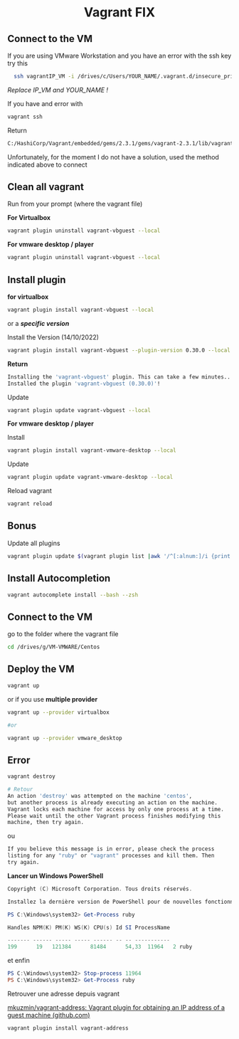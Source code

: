 <h1 align="center">
Vagrant FIX
</h1>

## Connect to the VM

If you are using VMware Workstation and you have an error with the ssh key try this

```bash
  ssh vagrantIP_VM -i /drives/c/Users/YOUR_NAME/.vagrant.d/insecure_private_key
```

*Replace IP_VM and YOUR_NAME !*

If you have and error with

```bash
vagrant ssh
```

Return

```bash
C:/HashiCorp/Vagrant/embedded/gems/2.3.1/gems/vagrant-2.3.1/lib/vagrant/util/subprocess.rb:160:in `rescue in execute':  (216) (Vagrant::Util::Subprocess::LaunchError)
```

Unfortunately, for the moment I do not have a solution, used the method indicated above to connect

## Clean all vagrant

Run from your prompt (where the vagrant file)

**For Virtualbox**

```bash
vagrant plugin uninstall vagrant-vbguest --local
```

**For vmware desktop / player**

```bash
vagrant plugin uninstall vagrant-vbguest --local
```

## Install plugin

**for virtualbox**

```bash
vagrant plugin install vagrant-vbguest --local
```

or a ***specific version***

Install the Version (14/10/2022)

```bash
vagrant plugin install vagrant-vbguest --plugin-version 0.30.0 --local
```

**Return**

```bash
Installing the 'vagrant-vbguest' plugin. This can take a few minutes...
Installed the plugin 'vagrant-vbguest (0.30.0)'!
```

Update

```bash
vagrant plugin update vagrant-vbguest --local
```

**For vmware desktop / player**

Install

```bash
vagrant plugin install vagrant-vmware-desktop --local
```

Update

```bash
vagrant plugin update vagrant-vmware-desktop --local
```

Reload vagrant

```bash
vagrant reload
```

## Bonus

Update all plugins

```bash
vagrant plugin update $(vagrant plugin list |awk '/^[:alnum:]/i {print $1}')
```

## Install Autocompletion

```bash
vagrant autocomplete install --bash --zsh
```

## Connect to the VM

go to the folder where the vagrant file

```bash
cd /drives/g/VM-VMWARE/Centos
```

## Deploy the VM

```bash
vagrant up
```

or if you use **multiple provider**

```bash
vagrant up --provider virtualbox

#or

vagrant up --provider vmware_desktop
```

## Error

```bash
vagrant destroy

# Retour 
An action 'destroy' was attempted on the machine 'centos',
but another process is already executing an action on the machine.
Vagrant locks each machine for access by only one process at a time.
Please wait until the other Vagrant process finishes modifying this
machine, then try again.
```

ou

```bash
If you believe this message is in error, please check the process
listing for any "ruby" or "vagrant" processes and kill them. Then
try again.
```

**Lancer un Windows PowerShell**

```powershell
Copyright (C) Microsoft Corporation. Tous droits réservés.

Installez la dernière version de PowerShell pour de nouvelles fonctionnalités et améliorations ! https://aka.ms/PSWindows

PS C:\Windows\system32> Get-Process ruby

Handles NPM(K) PM(K) WS(K) CPU(s) Id SI ProcessName

------- ------ ----- ----- ------ -- -- -----------
199      19   121384      81484      54,33  11964   2 ruby
```

et enfin

```powershell
PS C:\Windows\system32> Stop-process 11964
PS C:\Windows\system32> Get-Process ruby
```

Retrouver une adresse depuis vagrant

[mkuzmin/vagrant-address: Vagrant plugin for obtaining an IP address of a guest machine (github.com)](https://github.com/mkuzmin/vagrant-address)

```bash
vagrant plugin install vagrant-address
```
